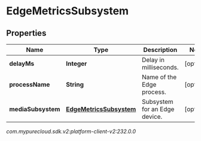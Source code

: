# EdgeMetricsSubsystem


## Properties

| Name | Type | Description | Notes |
| ------------ | ------------- | ------------- | ------------- |
| **delayMs** | **Integer** | Delay in milliseconds. |  [optional] |
| **processName** | **String** | Name of the Edge process. |  [optional] |
| **mediaSubsystem** | [**EdgeMetricsSubsystem**](EdgeMetricsSubsystem) | Subsystem for an Edge device. |  [optional] |




_com.mypurecloud.sdk.v2:platform-client-v2:232.0.0_
